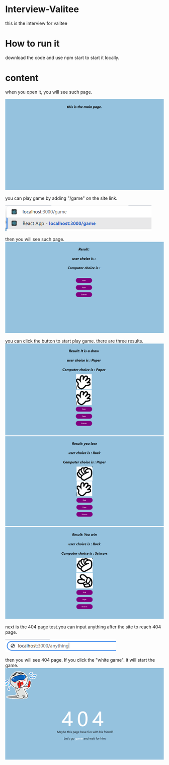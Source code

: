 # Interview-Valitee
this is the interview for valitee

# How to run it
download the code and use npm start to start it locally.


# content

when you open it, you will see such page.

![main page](https://raw.githubusercontent.com/Jiangwei-shi/interview-Valitee/main/public/images/mainpage.png)

you can play game by adding "/game" on the site link.

![game link](https://raw.githubusercontent.com/Jiangwei-shi/interview-Valitee/main/public/images/gamesite.png)

then you will see such page.
![game page](https://raw.githubusercontent.com/Jiangwei-shi/interview-Valitee/main/public/images/gamepage.png)

you can click the button to start play game. there are three results.
![result 1](https://raw.githubusercontent.com/Jiangwei-shi/interview-Valitee/main/public/images/gameresult.png)
![result 2](https://raw.githubusercontent.com/Jiangwei-shi/interview-Valitee/main/public/images/gameresult2.png)
![result 3](https://raw.githubusercontent.com/Jiangwei-shi/interview-Valitee/main/public/images/gameresult3.png)

next is the 404 page test.you can input anything after the site to reach 404 page.

![404 site](https://raw.githubusercontent.com/Jiangwei-shi/interview-Valitee/main/public/images/404site.png)

then you will see 404 page. If you click the "white game". it will start the game.
![404 page](https://raw.githubusercontent.com/Jiangwei-shi/interview-Valitee/main/public/images/404page.png)
